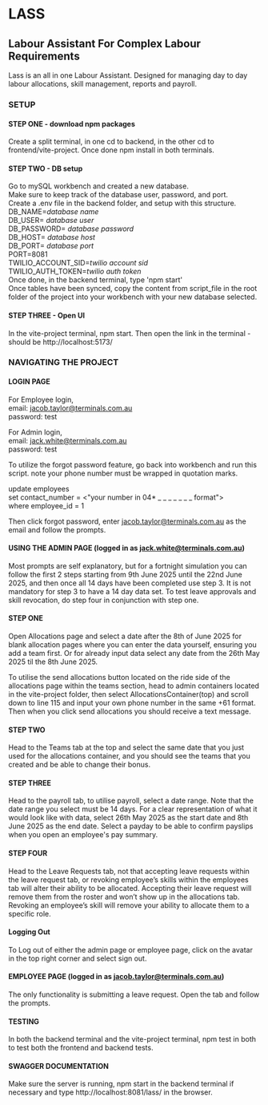 # LASS

## Labour Assistant For Complex Labour Requirements

Lass is an all in one Labour Assistant.
Designed for managing day to day labour allocations, skill management, reports and payroll.

### SETUP

#### STEP ONE - download npm packages

Create a split terminal, in one cd to backend, in the other cd to frontend/vite-project. Once done npm install in both terminals.

#### STEP TWO - DB setup

Go to mySQL workbench and created a new database.<br>
Make sure to keep track of the database user, password, and port.<br>
Create a .env file in the backend folder, and setup with this structure.<br>
DB_NAME=<i>database name</i><br>
DB_USER=<i> database user</i><br>
DB_PASSWORD=<i> database password</i><br>
DB_HOST=<i> database host</i><br>
DB_PORT=<i> database port</i><br>
PORT=8081<br>
TWILIO_ACCOUNT_SID=<i>twilio account sid</i><br>
TWILIO_AUTH_TOKEN=<i>twilio auth token</i><br>
Once done, in the backend terminal, type 'npm start'<br>
Once tables have been synced, copy the content from script_file in the root folder of the project into your workbench with your new database selected.

#### STEP THREE - Open UI

In the vite-project terminal, npm start. Then open the link in the terminal - should be http://localhost:5173/

### NAVIGATING THE PROJECT

#### LOGIN PAGE

For Employee login,<br>
email: jacob.taylor@terminals.com.au<br>
password: test

For Admin login,<br>
email: jack.white@terminals.com.au<br>
password: test

To utilize the forgot password feature, go back into workbench and run this script. note your phone number must be wrapped in quotation marks.

update employees<br>
set contact_number = <"your number in 04\* \_ \_ \_ \_ \_ \_ \_ format"><br>
where employee_id = 1

Then click forgot password, enter jacob.taylor@terminals.com.au as the email and follow the prompts.

#### USING THE ADMIN PAGE (logged in as jack.white@terminals.com.au)

Most prompts are self explanatory, but for a fortnight simulation you can follow the first 2 steps starting from 9th June 2025 until the 22nd June 2025, and then once all 14 days have been completed use step 3. It is not mandatory for step 3 to have a 14 day data set. To test leave approvals and skill revocation, do step four in conjunction with step one.

#### STEP ONE

Open Allocations page and select a date after the 8th of June 2025 for blank allocation pages where you can enter the data yourself, ensuring you add a team first. Or for already input data select any date from the 26th May 2025 til the 8th June 2025.

To utilise the send allocations button located on the ride side of the allocations page within the teams section, head to admin containers located in the vite-project folder, then select AllocationsContainer(top) and scroll down to line 115 and input your own phone number in the same +61 format. Then when you click send allocations you should receive a text message.

#### STEP TWO

Head to the Teams tab at the top and select the same date that you just used for the allocations container, and you should see the teams that you created and be able to change their bonus.

#### STEP THREE

Head to the payroll tab, to utilise payroll, select a date range. Note that the date range you select must be 14 days. For a clear representation of what it would look like with data, select 26th May 2025 as the start date and 8th June 2025 as the end date. Select a payday to be able to confirm payslips when you open an employee's pay summary.

#### STEP FOUR

Head to the Leave Requests tab, not that accepting leave requests within the leave request tab, or revoking employee’s skills within the employees tab will alter their ability to be allocated. Accepting their leave request will remove them from the roster and won’t show up in the allocations tab. Revoking an employee’s skill will remove your ability to allocate them to a specific role.

#### Logging Out

To Log out of either the admin page or employee page, click on the avatar in the top right corner and select sign out.

#### EMPLOYEE PAGE (logged in as jacob.taylor@terminals.com.au)

The only functionality is submitting a leave request. Open the tab and follow the prompts.

#### TESTING

In both the backend terminal and the vite-project terminal, npm test in both to test both the frontend and backend tests.

#### SWAGGER DOCUMENTATION

Make sure the server is running, npm start in the backend terminal if necessary and type http://localhost:8081/lass/ in the browser.
